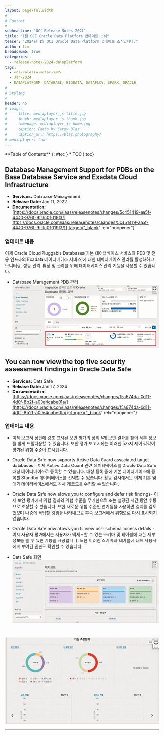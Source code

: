 ```yaml
---
layout: page-fullwidth
#
# Content
#
subheadline: "OCI Release Notes 2024"
title: "1월 OCI Oracle Data Platform 업데이트 소식"
teaser: "2024년 1월 OCI Oracle Data Platform 업데이트 소식입니다."
author: lim
breadcrumb: true
categories:
  - release-notes-2024-dataplatform
tags:
  - oci-release-notes-2024
  - Jan-2024
  - DATAPLATFORM, DATABASE, BIGDATA, DATAFLOW, SPARK, ORACLE
#
# Styling
#
header: no
# image:
#     title: mediaplayer_js-title.jpg
#     thumb: mediaplayer_js-thumb.jpg
#     homepage: mediaplayer_js-home.jpg
#     caption: Photo by Corey Blaz
#     caption_url: https://blaz.photography/
# mediaplayer: true
---
```


<div class="panel radius" markdown="1">
**Table of Contents**
{: #toc }
*  TOC
{:toc}
</div>

## Database Management Support for PDBs on the Base Database Service and Exadata Cloud Infrastructure
* **Services:** Database Management
* **Release Date:** Jan 11, 2022
* **Documentation:** [https://docs.oracle.com/iaas/releasenotes/changes/5c451419-aa5f-4440-976f-9fa1c01019f3/](ttps://docs.oracle.com/iaas/releasenotes/changes/5c451419-aa5f-4440-976f-9fa1c01019f3/){:target="_blank" rel="noopener"}

### 업데이트 내용

이제 Oracle Cloud Pluggable Databases(기본 데이터베이스 서비스의 PDB 및 전용 인프라의 Exadata 데이터베이스 서비스)에 대한 데이터베이스 관리를 활성화하고 모니터링, 성능 관리, 튜닝 및 관리를 위해 데이터베이스 관리 기능을 사용할 수 있습니다. 

- Database Management PDB 관리
  ![Data Safe](/assets/img/dataplatform/2024/release_note/202402/03_oci_database_management_pdb.png)


##  You can now view the top five security assessment findings in Oracle Data Safe
* **Services:** Data Safe
* **Release Date:** Jan 17, 2024
* **Documentation:** [https://docs.oracle.com/iaas/releasenotes/changes/f5a674da-0d11-4d0f-8b2f-a00e4cabe01a/](https://docs.oracle.com/iaas/releasenotes/changes/f5a674da-0d11-4d0f-8b2f-a00e4cabe01a/){:target="_blank" rel="noopener"}

### 업데이트 내용

- 이제 보고서 상단에 강조 표시된 보안 평가의 상위 5개 보안 결과를 찾아 세부 정보를 쉽게 드릴다운할 수 있습니다. 보안 평가 보고서에는 이러한 5가지 제어 각각이 평가된 위험 수준이 표시됩니다.

- Oracle Data Safe now supports Active Data Guard associated target databases - 이제 Active Data Guard 관련 데이터베이스를 Oracle Data Safe 대상 데이터베이스로 등록할 수 있습니다. 대상 등록 중에 기본 데이터베이스에 등록할 Standby 데이터베이스를 선택할 수 있습니다. 활동 감사에서는 이제 기본 및 대기 데이터베이스에서도 감사 레코드를 수집할 수 있습니다. 

- Oracle Data Safe now allows you to configure and defer risk findings- 이제 보안 평가에서 위험 결과의 위험 수준을 무기한으로 또는 설정된 시간 동안 수동으로 조정할 수 있습니다. 또한 새로운 위험 수준인 연기됨을 사용하면 결과를 검토했으며 나중에 작업할 것임을 나타내므로 후속 보고서에서 위험으로 다시 표시되지 않습니다. 

- Oracle Data Safe now allows you to view user schema access details - 이제 사용자 평가에서는 사용자가 액세스할 수 있는 스키마 및 테이블에 대한 세부 정보를 볼 수 있는 기능을 제공합니다. 또한 이러한 스키마와 테이블에 대해 사용자에게 부여된 권한도 확인할 수 있습니다.


- Data Safe 화면
 ![Data Safe](/assets/img/dataplatform/2024/release_note/202402/02_oci_data_safe_02.png)
<br>

  ![Data Safe](/assets/img/dataplatform/2024/release_note/202402/01_oci_data_safe.png)


---